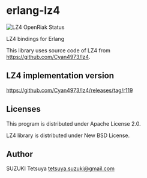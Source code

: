 erlang-lz4
==========

![LZ4 OpenRiak Status](https://github.com/OpenRiak/erlang-lz4/actions/workflows/erlang.yml/badge.svg?branch=openriak-3.4)

LZ4 bindings for Erlang

This library uses source code of LZ4 from https://github.com/Cyan4973/lz4.


LZ4 implementation version
--------------------------

https://github.com/Cyan4973/lz4/releases/tag/r119


Licenses
--------

This program is distributed under Apache License 2.0.

LZ4 library is distributed under New BSD License.


Author
------

SUZUKI Tetsuya <tetsuya.suzuki@gmail.com>

